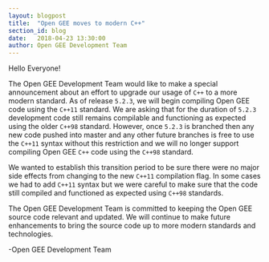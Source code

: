 ```yaml
---
layout: blogpost
title:  "Open GEE moves to modern C++"
section_id: blog
date:   2018-04-23 13:30:00
author: Open GEE Development Team
---
```


Hello Everyone!

The Open GEE Development Team would like to make a special announcement about an
effort to upgrade our usage of `C++` to a more modern standard. As of release
`5.2.3`, we will begin compiling Open GEE code using the `C++11` standard. We are
asking that for the duration of `5.2.3` development code still remains compilable
and functioning as expected using the older `C++98` standard. However, once `5.2.3`
is branched then any new code pushed into master and any other future branches
is free to use the `C++11` syntax without this restriction and we will no longer
support compiling Open GEE `C++` code using the `C++98` standard.

We wanted to establish this transition period to be sure there were no major
side effects from changing to the new `C++11` compilation flag. In some cases we
had to add `C++11` syntax but we were careful to make sure that the code still
compiled and functioned as expected using `C++98` standards.

The Open GEE Development Team is committed to keeping the Open GEE source code
relevant and updated. We will continue to make future enhancements to bring the
source code up to more modern standards and technologies.

-Open GEE Development Team
